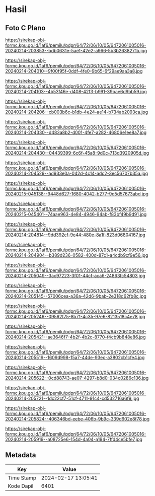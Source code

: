 # Hasil

## Foto C Plano

https://sirekap-obj-formc.kpu.go.id/1af6/pemilu/pdpr/64/72/06/10/05/6472061005016-20240214-203853--bdb0631e-5ae1-42e2-a966-5b3b2638271b.jpg

https://sirekap-obj-formc.kpu.go.id/1af6/pemilu/pdpr/64/72/06/10/05/6472061005016-20240214-204010--9f00f95f-0ddf-4fe0-9b65-6f29ae9aa3a8.jpg

https://sirekap-obj-formc.kpu.go.id/1af6/pemilu/pdpr/64/72/06/10/05/6472061005016-20240214-204103--4b53f46e-d408-42f3-b991-39bae6d9bb59.jpg

https://sirekap-obj-formc.kpu.go.id/1af6/pemilu/pdpr/64/72/06/10/05/6472061005016-20240214-204206--cb003b6c-b1db-4e24-ae14-b734ab2093ca.jpg

https://sirekap-obj-formc.kpu.go.id/1af6/pemilu/pdpr/64/72/06/10/05/6472061005016-20240214-204330--d483a8b2-d001-4fe7-a282-46806e1ee8a7.jpg

https://sirekap-obj-formc.kpu.go.id/1af6/pemilu/pdpr/64/72/06/10/05/6472061005016-20240214-204430--04439399-6c6f-45a8-9d0c-713d3920905d.jpg

https://sirekap-obj-formc.kpu.go.id/1af6/pemilu/pdpr/64/72/06/10/05/6472061005016-20240214-204529--ad933e0a-042d-4c14-adc2-3ec56707b35a.jpg

https://sirekap-obj-formc.kpu.go.id/1af6/pemilu/pdpr/64/72/06/10/05/6472061005016-20240215-045138--9448d627-1680-4042-b277-9d5d57673abd.jpg

https://sirekap-obj-formc.kpu.go.id/1af6/pemilu/pdpr/64/72/06/10/05/6472061005016-20240215-045401--74aae963-4e84-4946-94ab-f83bf49b9d91.jpg

https://sirekap-obj-formc.kpu.go.id/1af6/pemilu/pdpr/64/72/06/10/05/6472061005016-20240214-204814--9dd392cf-9e44-480e-8a1f-823d06804167.jpg

https://sirekap-obj-formc.kpu.go.id/1af6/pemilu/pdpr/64/72/06/10/05/6472061005016-20240214-204904--b389d236-0582-400d-87c1-a4cdb9cf9e56.jpg

https://sirekap-obj-formc.kpu.go.id/1af6/pemilu/pdpr/64/72/06/10/05/6472061005016-20240214-205049--3ac97223-3f01-44cf-aca6-24863fc54803.jpg

https://sirekap-obj-formc.kpu.go.id/1af6/pemilu/pdpr/64/72/06/10/05/6472061005016-20240214-205145--57006cea-a36a-42d6-9bab-2e318d62fb8c.jpg

https://sirekap-obj-formc.kpu.go.id/1af6/pemilu/pdpr/64/72/06/10/05/6472061005016-20240214-205246--09562f75-8b71-4c35-97e6-8213518c4e78.jpg

https://sirekap-obj-formc.kpu.go.id/1af6/pemilu/pdpr/64/72/06/10/05/6472061005016-20240214-205421--ae3646f7-4b2f-4b2c-8770-f4cb9b848e86.jpg

https://sirekap-obj-formc.kpu.go.id/1af6/pemilu/pdpr/64/72/06/10/05/6472061005016-20240214-205519--1609d998-15a7-44de-93ec-a3802cb1cfe4.jpg

https://sirekap-obj-formc.kpu.go.id/1af6/pemilu/pdpr/64/72/06/10/05/6472061005016-20240214-205622--0cd88743-ae07-4297-b8d0-034c0286c136.jpg

https://sirekap-obj-formc.kpu.go.id/1af6/pemilu/pdpr/64/72/06/10/05/6472061005016-20240214-205721--1dc22cf7-51cf-4711-91c4-cd532716a6f9.jpg

https://sirekap-obj-formc.kpu.go.id/1af6/pemilu/pdpr/64/72/06/10/05/6472061005016-20240214-205824--406346bd-eebe-406b-9b9c-339d602e8f78.jpg

https://sirekap-obj-formc.kpu.go.id/1af6/pemilu/pdpr/64/72/06/10/05/6472061005016-20240214-205919--a08725e6-154d-4a04-a194-7ffd4ce5bfe7.jpg


## Metadata

| Key        | Value               |
| ---------- | ------------------- |
| Time Stamp | 2024-02-17 13:05:41 |
| Kode Dapil | 6401                |



